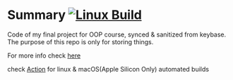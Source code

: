 # Summary [![Linux Build](https://github.com/notch1p/cpp-2023-final/actions/workflows/c-cpp-make-linux.yml/badge.svg)](https://github.com/notch1p/cpp-2023-final/actions/workflows/c-cpp-make-linux.yml)

Code of my final project for OOP course, synced & sanitized from keybase. The purpose of this repo is only for storing things.

For more info check [here](./report.md)

check [Action](https://github.com/notch1p/cpp-2023-final/actions) for linux & macOS(Apple Silicon Only) automated builds
